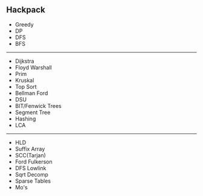 ## Hackpack

- Greedy
- DP
- DFS
- BFS
--------------------
- Dijkstra
- Floyd Warshall
- Prim
- Kruskal
- Top Sort
- Bellman Ford
- DSU
- BIT/Fenwick Trees
- Segment Tree
- Hashing
- LCA
--------------------
- HLD
- Suffix Array
- SCC(Tarjan)
- Ford Fulkerson
- DFS Lowlink
- Sqrt Decomp
- Sparse Tables
- Mo's
